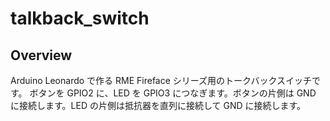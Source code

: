 # talkback_switch

## Overview

Arduino Leonardo で作る RME Fireface シリーズ用のトークバックスイッチです。
ボタンを GPIO2 に、LED を GPIO3 につなぎます。ボタンの片側は GND に接続します。LED の片側は抵抗器を直列に接続して GND に接続します。

